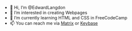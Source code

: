 - 👋 Hi, I’m @EdwardLangdon
- 👀 I’m interested in creating Webpages
- 🌱 I’m currently learning HTML and CSS in FreeCodeCamp
- 📫 You can reach me via [Matrix](https://matrix.to/#/@edward:envs.net) or [Keybase](https://keybase.io/edwardlangdon) 

